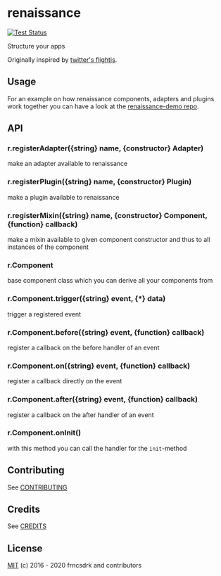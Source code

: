 # renaissance

[![Test Status](https://github.com/frncsdrk/renaissance/workflows/test/badge.svg?branch)](https://github.com/frncsdrk/renaissance/actions)

Structure your apps

Originally inspired by [twitter's flightjs](https://flightjs.github.io/).

## Usage

For an example on how renaissance components, adapters and plugins work together
you can have a look at the [renaissance-demo repo](https://github.com/frncsdrk/renaissance-demo).

## API

### r.registerAdapter({string} name, {constructor} Adapter)

make an adapter available to renaissance

### r.registerPlugin({string} name, {constructor} Plugin)

make a plugin available to renaissance

### r.registerMixin({string} name, {constructor} Component, {function} callback)

make a mixin available to given component constructor and thus to all instances of the component

### r.Component

base component class which you can derive all your components from

### r.Component.trigger({string} event, {*} data)

trigger a registered event

### r.Component.before({string} event, {function} callback)

register a callback on the before handler of an event

### r.Component.on({string} event, {function} callback)

register a callback directly on the event

### r.Component.after({string} event, {function} callback)

register a callback on the after handler of an event

### r.Component.onInit()

with this method you can call the handler for the `init`-method

## Contributing

See [CONTRIBUTING](https://github.com/frncsdrk/renaissance/blob/master/CONTRIBUTING.md)

## Credits

See [CREDITS](https://github.com/frncsdrk/renaissance/blob/master/CREDITS)

## License

[MIT](https://github.com/frncsdrk/renaissance/blob/master/LICENSE) (c) 2016 - 2020 frncsdrk and contributors
